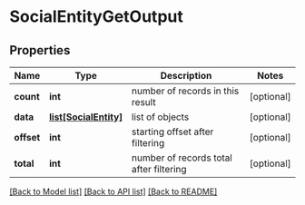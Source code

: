 # SocialEntityGetOutput

## Properties
Name | Type | Description | Notes
------------ | ------------- | ------------- | -------------
**count** | **int** | number of records in this result | [optional] 
**data** | [**list[SocialEntity]**](SocialEntity.md) | list of objects | [optional] 
**offset** | **int** | starting offset after filtering | [optional] 
**total** | **int** | number of records total after filtering | [optional] 

[[Back to Model list]](../README.md#documentation-for-models) [[Back to API list]](../README.md#documentation-for-api-endpoints) [[Back to README]](../README.md)


